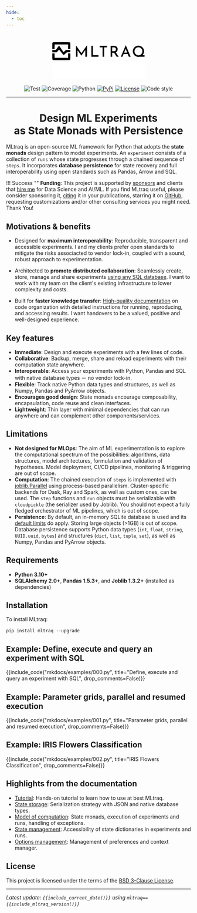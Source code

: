 ```yaml
---
hide:
  - toc
---
```


#

<p align="center">
  <img height="50%" width="50%" src="assets/img/logo-wide-black.svg#only-light" alt="MLtraq">
  <img height="50%" width="50%" src="assets/img/logo-wide-white.svg#only-dark" alt="MLtraq">
</p>

<p align="center">
<img src="/assets/img/badges/test.svg" alt="Test">
<img src="/assets/img/badges/coverage.svg" alt="Coverage">
<img src="/assets/img/badges/python.svg" alt="Python">
<a href="https://pypi.org/project/mltraq/"><img src="/assets/img/badges/pypi.svg" alt="PyPi"></a>
<a href="/license"><img src="/assets/img/badges/license.svg" alt="License"></a>
<img src="/assets/img/badges/code-style.svg" alt="Code style">
</p>


---
<h1 align="center">
Design ML Experiments<br>as State Monads with Persistence
</h1>

MLtraq is an open-source ML framework for Python that adopts the **state monads** design pattern to model experiments. An `experiment` consists of a collection of `runs` whose state progresses through a chained sequence of `steps`. It incorporates **database persistence** for state recovery and full interoperability using open standards such as Pandas, Arrow and SQL.

!!! Success ""
    **Funding**: This project is supported by [sponsors](./sponsor.md) and clients that [hire me](https://www.linkedin.com/in/dallachiesa/) for Data Science and AI/ML. If you find MLtraq useful, please consider sponsoring it, [citing](./cite.md) it in your publications, starring it on [GitHub](https://github.com/elehcimd/mltraq), requesting customizations and/or other consulting services you might need. Thank You!

## Motivations & benefits

* Designed for **maximum interoperability**: Reproducible, transparent and accessible experiments. I and my clients prefer open standards to mitigate the risks associacted to vendor lock-in, coupled with a sound, robust approach to experimentation.

* Architected to **promote distributed collaboration**: Seamlessly create, store, manage and share experiments [using any SQL database](advanced/storage.md). I want to work with my team on the client's existing infrastructure to lower complexity and costs.

* Built for **faster knowledge transfer**: [High-quality documentation](advanced/handover.md) on code organization with detailed instructions for running, reproducing, and accessing results. I want handovers to be a valued, positive and well-designed experience.

## Key features

* **Immediate**: Design and execute experiments with a few lines of code.
* **Collaborative**: Backup, merge, share and reload experiments with their computation state anywhere.
* **Interoperable**: Access your experiments with Python, Pandas and SQL with native database types － no vendor lock-in.
* **Flexible**: Track native Python data types and structures, as well as Numpy, Pandas and PyArrow objects.
* **Encourages good design**: State monads encourage composability, encapsulation, code reuse and clean interfaces.
* **Lightweight**: Thin layer with minimal dependencies that can run anywhere and can complement other components/services.

## Limitations

* **Not designed for MLOps**: The aim of ML experimentation is to explore the computational spectrum of the possibilities: algorithms, data structures, model architectures, formulation and validation of hypotheses. Model deployment, CI/CD pipelines, monitoring & triggering are out of scope.
* **Computation**: The chained execution of `steps` is implemented with [joblib.Parallel](https://joblib.readthedocs.io/en/latest/parallel.html) using process-based parallelism. Cluster-specific backends for Dask, Ray and Spark, as well as custom ones, can be used. The `step` functions and `run` objects must be serializable with `cloudpickle` (the serializer used by Joblib).
You should not expect a fully fledged orchestrator of ML pipelines, which is out of scope.
* **Persistence**: By default, an in-memory SQLite database is used and its [default limits](https://sqlite.org/limits.html) do apply. Storing large objects (>1GB) is out of scope. Database persistence supports Python data types (`int`, `float`, `string`, `UUID.uuid`, `bytes`) and structures (`dict`, `list`, `tuple`, `set`), as well as Numpy, Pandas and PyArrow objects.

## Requirements

* **Python 3.10+**
* **SQLAlchemy 2.0+**, **Pandas 1.5.3+**, and **Joblib 1.3.2+** (installed as dependencies)


## Installation

To install MLtraq:

```
pip install mltraq --upgrade
```


## Example: Define, execute and query an experiment with SQL

{{include_code("mkdocs/examples/000.py", title="Define, execute and query an experiment with SQL", drop_comments=False)}}

## Example: Parameter grids, parallel and resumed execution

{{include_code("mkdocs/examples/001.py", title="Parameter grids, parallel and resumed execution", drop_comments=False)}}


## Example: IRIS Flowers Classification

{{include_code("mkdocs/examples/002.py", title="IRIS Flowers Classification", drop_comments=False)}}

## Highlights from the documentation

* [Tutorial](./tutorial/index.md): Hands-on tutorial to learn how to use at best MLtraq.
* [State storage](advanced/storage.md): Serialization strategy with JSON and native database types.
* [Model of computation](advanced/computation-model.md): State monads, execution of experiments and runs, handling of exceptions.
* [State management](advanced/state.md): Accessibility of state dictionaries in experiments and runs.
* [Options management](advanced/options.md): Management of preferences and context manager.

## License

This project is licensed under the terms of the [BSD 3-Clause License](./license.md).

---

*Latest update: `{{include_current_date()}}` using `mltraq=={{include_mltraq_version()}}`*
